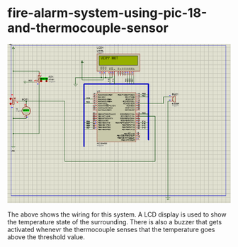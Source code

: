 # fire-alarm-system-using-pic-18-and-thermocouple-sensor

![Project wiring](schematic_diagram.png)

The above shows the wiring for this system. A LCD display is used to show the temperature state of the surrounding. There is also a buzzer
that gets activated whenevr the thermocouple senses that the temperature goes above the threshold value. 
